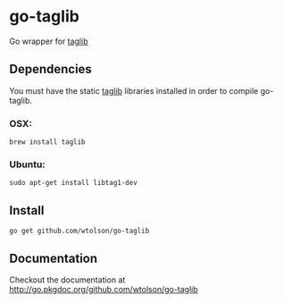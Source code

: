 go-taglib
=========

Go wrapper for [taglib](http://taglib.github.com/)

Dependencies
------------

You must have the static [taglib](http://taglib.github.com/) libraries installed
in order to compile go-taglib.

### OSX:

    brew install taglib

### Ubuntu:

    sudo apt-get install libtag1-dev

Install
-------

    go get github.com/wtolson/go-taglib

Documentation
-------------

Checkout the documentation at http://go.pkgdoc.org/github.com/wtolson/go-taglib

